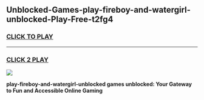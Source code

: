 
## Unblocked-Games-play-fireboy-and-watergirl-unblocked-Play-Free-t2fg4
<h3>
<a href="https://premium76.site?title=play-fireboy-and-watergirl-unblocked&ref=19M">CLICK TO PLAY</a></h3>
<hr>

<h3>
<a href="https://premium76.site?title=play-fireboy-and-watergirl-unblocked&ref=19M">CLICK 2 PLAY</a>
  
</h3>

<a href="https://premium76.site?title=play-fireboy-and-watergirl-unblocked&ref=19M"><img src="https://clearcache.store/games.png"></a>


**play-fireboy-and-watergirl-unblocked games unblocked: Your Gateway to Fun and Accessible Online Gaming**
